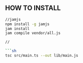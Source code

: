 
## HOW TO INSTALL

```sh
//jamjs
npm install -g jamjs
jam install
jam compile vendor/all.js

//

```sh
tsc src/main.ts --out lib/main.js
```


